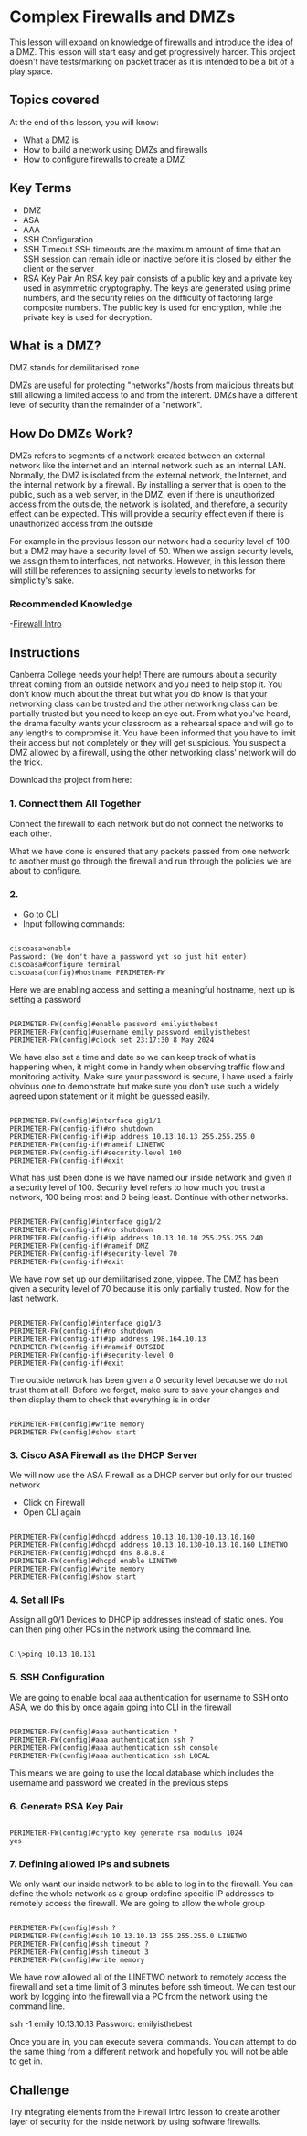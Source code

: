 # Complex Firewalls and DMZs

This lesson will expand on knowledge of firewalls and introduce the idea of a DMZ. This lesson will start easy and get progressively harder. This project doesn't have tests/marking on packet tracer as it is intended to be a bit of a play space. 

## Topics covered

At the end of this lesson, you will know:
- What a DMZ is
- How to build a network using DMZs and firewalls
- How to configure firewalls to create a DMZ

## Key Terms
- DMZ
- ASA
- AAA
- SSH Configuration
- SSH Timeout
SSH timeouts are the maximum amount of time that an SSH session can remain idle or inactive before it is closed by either the client or the server
- RSA Key Pair
An RSA key pair consists of a public key and a private key used in asymmetric cryptography. The keys are generated using prime numbers, and the security relies on the difficulty of factoring large composite numbers. The public key is used for encryption, while the private key is used for decryption.

## What is a DMZ?
DMZ stands for demilitarised zone

DMZs are useful for protecting "networks"/hosts from malicious threats but still allowing a limited access to and from the interent. DMZs have a different level of security than the remainder of a "network". 

## How Do DMZs Work?
DMZs refers to segments of a network created between an external network like the internet and an internal network such as an internal LAN. Normally, the DMZ is isolated from the external network, the Internet, and the internal network by a firewall. By installing a server that is open to the public, such as a web server, in the DMZ, even if there is unauthorized access from the outside, the network is isolated, and therefore, a security effect can be expected. This will provide a security effect even if there is unauthorized access from the outside

For example in the previous lesson our network had a security level of 100 but a DMZ may have a security level of 50. When we assign security levels, we assign them to interfaces, not networks. However, in this lesson there will still be references to assigning security levels to networks for simplicity's sake. 




### Recommended Knowledge 
-[Firewall Intro](https://github.com/mooroon/NetworkingA13/blob/main/Firewall%20Intro.md)


## Instructions
Canberra College needs your help! There are rumours about a security threat coming from an outside network and you need to help stop it. You don't know much about the threat but what you do know is that your networking class can be trusted and the other networking class can be partially trusted but you need to keep an eye out. From what you've heard, the drama faculty wants your classroom as a rehearsal space and will go to any lengths to compromise it. You have been informed that you have to limit their access but not completely or they will get suspicious. You suspect a DMZ allowed by a firewall, using the other networking class' network will do the trick. 

Download the project from here: 

### 1. Connect them All Together

Connect the firewall to each network but do not connect the networks to each other.

What we have done is ensured that any packets passed from one network to another must go through the firewall and run through the policies we are about to configure.

### 2. 
- Go to CLI
- Input following commands:

```cmb

ciscoasa>enable
Password: (We don't have a password yet so just hit enter)
ciscoasa#configure terminal
ciscoasa(config)#hostname PERIMETER-FW

```
Here we are enabling access and setting a meaningful hostname, next up is setting a password

```cmb

PERIMETER-FW(config)#enable password emilyisthebest
PERIMETER-FW(config)#username emily password emilyisthebest
PERIMETER-FW(config)#clock set 23:17:30 8 May 2024

```
We have also set a time and date so we can keep track of what is happening when, it might come in handy when observing traffic flow and monitoring activity. Make sure your password is secure, I have used a fairly obvious one to demonstrate but make sure you don't use such a widely agreed upon statement or it might be guessed easily.

```cmb

PERIMETER-FW(config)#interface gig1/1
PERIMETER-FW(config-if)#no shutdown
PERIMETER-FW(config-if)#ip address 10.13.10.13 255.255.255.0
PERIMETER-FW(config-if)#nameif LINETWO
PERIMETER-FW(config-if)#security-level 100
PERIMETER-FW(config-if)#exit

```

What has just been done is we have named our inside network and given it a security level of 100. Security level refers to how much you trust a network, 100 being most and 0 being least. Continue with other networks.

```cmb

PERIMETER-FW(config)#interface gig1/2
PERIMETER-FW(config-if)#no shutdown
PERIMETER-FW(config-if)#ip address 10.13.10.10 255.255.255.240
PERIMETER-FW(config-if)#nameif DMZ
PERIMETER-FW(config-if)#security-level 70
PERIMETER-FW(config-if)#exit

```
We have now set up our demilitarised zone, yippee. The DMZ has been given a security level of 70 because it is only partially trusted. Now for the last network.

```cmb

PERIMETER-FW(config)#interface gig1/3
PERIMETER-FW(config-if)#no shutdown
PERIMETER-FW(config-if)#ip address 198.164.10.13
PERIMETER-FW(config-if)#nameif OUTSIDE
PERIMETER-FW(config-if)#security-level 0
PERIMETER-FW(config-if)#exit

```

The outside network has been given a 0 security level because we do not trust them at all. Before we forget, make sure to save your changes and then display them to check that everything is in order

```cmb

PERIMETER-FW(config)#write memory
PERIMETER-FW(config)#show start

```

### 3. Cisco ASA Firewall as the DHCP Server
We will now use the ASA Firewall as a DHCP server but only for our trusted network
- Click on Firewall
- Open CLI again

```cmb

PERIMETER-FW(config)#dhcpd address 10.13.10.130-10.13.10.160
PERIMETER-FW(config)#dhcpd address 10.13.10.130-10.13.10.160 LINETWO
PERIMETER-FW(config)#dhcpd dns 8.8.8.8
PERIMETER-FW(config)#dhcpd enable LINETWO
PERIMETER-FW(config)#write memory
PERIMETER-FW(config)#show start

```

### 4. Set all IPs
Assign all g0/1 Devices to DHCP ip addresses instead of static ones. You can then ping other PCs in the network using the command line.

```cmb

C:\>ping 10.13.10.131

```

### 5. SSH Configuration
We are going to enable local aaa authentication for username to SSH onto ASA, we do this by once again going into CLI in the firewall

```cmb

PERIMETER-FW(config)#aaa authentication ?
PERIMETER-FW(config)#aaa authentication ssh ?
PERIMETER-FW(config)#aaa authentication ssh console
PERIMETER-FW(config)#aaa authentication ssh LOCAL

```
This means we are going to use the local database which includes the username and password we created in the previous steps

### 6. Generate RSA Key Pair

```cmb

PERIMETER-FW(config)#crypto key generate rsa modulus 1024
yes

```

### 7. Defining allowed IPs and subnets
We only want our inside network to be able to log in to the firewall. You can define the whole network as a group ordefine specific IP addresses to remotely access the firewall. We are going to allow the whole group

```cmb

PERIMETER-FW(config)#ssh ?
PERIMETER-FW(config)#ssh 10.13.10.13 255.255.255.0 LINETWO
PERIMETER-FW(config)#ssh timeout ?
PERIMETER-FW(config)#ssh timeout 3
PERIMETER-FW(config)#write memory

```
We have now allowed all of the LINETWO network to remotely access the firewall and set a time limit of 3 minutes before ssh timeout. We can test our work by logging into the firewall via a PC from the network using the command line.


ssh -1 emily 10.13.10.13
Password: emilyisthebest


Once you are in, you can execute several commands. You can attempt to do the same thing from a different network and hopefully you will not be able to get in. 


## Challenge
Try integrating elements from the Firewall Intro lesson to create another layer of security for the inside network by using software firewalls.




